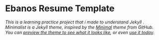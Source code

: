 # Ebanos Resume Template

*This is a learning practice project that i made to understand Jekyll . Minimalist is a Jekyll theme, inspired by the [Minimal](https://github.com/pages-themes/minimal) theme from GitHub. You can [preview the theme to see what it looks like](http://bdhu.github.io/minimalist), or even [use it today](#usage).*

